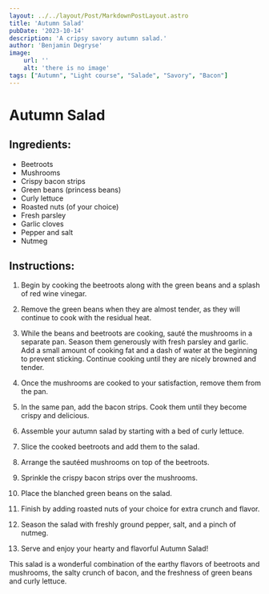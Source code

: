 ```yaml
---
layout: ../../layout/Post/MarkdownPostLayout.astro
title: 'Autumn Salad'
pubDate: '2023-10-14'
description: 'A cripsy savory autumn salad.'
author: 'Benjamin Degryse'
image:
    url: ''
    alt: 'there is no image'
tags: ["Autumn", "Light course", "Salade", "Savory", "Bacon"]
---
```


# Autumn Salad

## Ingredients:
- Beetroots
- Mushrooms
- Crispy bacon strips
- Green beans (princess beans)
- Curly lettuce
- Roasted nuts (of your choice)
- Fresh parsley
- Garlic cloves
- Pepper and salt
- Nutmeg

## Instructions:

1. Begin by cooking the beetroots along with the green beans and a splash of red wine vinegar.

2. Remove the green beans when they are almost tender, as they will continue to cook with the residual heat.

3. While the beans and beetroots are cooking, sauté the mushrooms in a separate pan. Season them generously with fresh parsley and garlic. Add a small amount of cooking fat and a dash of water at the beginning to prevent sticking. Continue cooking until they are nicely browned and tender.

4. Once the mushrooms are cooked to your satisfaction, remove them from the pan.

5. In the same pan, add the bacon strips. Cook them until they become crispy and delicious.

6. Assemble your autumn salad by starting with a bed of curly lettuce.

7. Slice the cooked beetroots and add them to the salad.

8. Arrange the sautéed mushrooms on top of the beetroots.

9. Sprinkle the crispy bacon strips over the mushrooms.

10. Place the blanched green beans on the salad.

11. Finish by adding roasted nuts of your choice for extra crunch and flavor.

12. Season the salad with freshly ground pepper, salt, and a pinch of nutmeg.

13. Serve and enjoy your hearty and flavorful Autumn Salad!

This salad is a wonderful combination of the earthy flavors of beetroots and mushrooms, the salty crunch of bacon, and the freshness of green beans and curly lettuce.